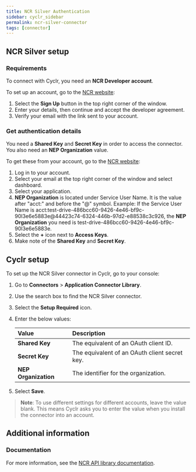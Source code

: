```yaml
---
title: NCR Silver Authentication
sidebar: cyclr_sidebar
permalink: ncr-silver-connector
tags: [connector]
---
```


## NCR Silver setup

### Requirements

To connect with Cyclr, you need an **NCR Developer account**.

To set up an account, go to the [NCR website](https://developer.ncr.com/):

1.  Select the **Sign Up** button in the top right corner of the window.
2.  Enter your details, then continue and accept the developer agreement.
3.  Verify your email with the link sent to your account.

### Get authentication details

You need a **Shared Key** and **Secret Key** in order to access the connector. You also need an **NEP Organization** value.


To get these from your account, go to the [NCR website](https://developer.ncr.com/):
1.  Log in to your account.
2.  Select your email at the top right corner of the window and select dashboard.
3.  Select your application.
4.  **NEP Organization** is located under Service User Name. It is the value after "acct:" and before the "@" symbol.
    Example: If the Service User Name is acct:test-drive-486bcc60-9426-4e46-bf9c-90l3e6e5883e@44423c74-6324-446b-97d2-e88538c3c926, the **NEP Organization** you need is test-drive-486bcc60-9426-4e46-bf9c-90l3e6e5883e.
5.  Select the **+** icon next to **Access Keys**. 
6.  Make note of the **Shared Key** and **Secret Key**.

## Cyclr setup

To set up the NCR Silver connector in Cyclr, go to your console:

1. Go to **Connectors** > **Application Connector Library**.
2. Use the search box to find the NCR Silver connector.
3. Select the **Setup Required** icon.
4. Enter the below values:

   | Value              | Description                                 |
   | :----------------- | :------------------------------------------ |
   | **Shared Key**      | The equivalent of an OAuth client ID.        |
   | **Secret Key**      | The equivalent of an OAuth client secret key.|
   | **NEP Organization**| The identifier for the organization.         |

7. Select **Save**.

> **Note**: To use different settings for different accounts, leave the value blank. This means Cyclr asks you to enter the value when you install the connector into an account.
## Additional information

### Documentation

For more information, see the [NCR API library documentation](https://developer.ncr.com/portals/dev-portal/api-explorer).
